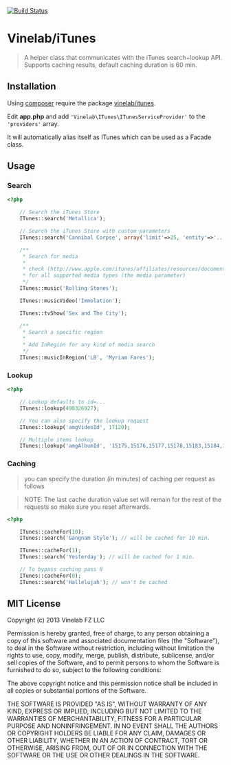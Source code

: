 [![Build Status](https://www.travis-ci.org/Vinelab/iTunes.png)](https://www.travis-ci.org/Vinelab/iTunes)
# Vinelab/iTunes

> A helper class that communicates with the iTunes search+lookup API. Supports caching results, default caching duration is 60 min.

Installation
------------
Using [composer](http://getcomposer.org) require the package [vinelab/itunes](https://packagist.org/packages/vinelab/itunes).

Edit **app.php** and add ```'Vinelab\ITunes\ITunesServiceProvider'``` to the ```'providers'``` array.

It will automatically alias itself as ITunes which can be used as a Facade class.

Usage
-----

### Search

```php
<?php

    // Search the iTunes Store
    ITunes::search('Metallica');

    // Search the iTunes Store with custom parameters
    ITunes::search('Cannibal Corpse', array('limit'=>25, 'entity'=>'...'));

    /**
     * Search for media
     *
     * check (http://www.apple.com/itunes/affiliates/resources/documentation/itunes-store-web-service-search-api.html#searching)
     * for all supported media types (the media parameter)
     */
    ITunes::music('Rolling Stones');

    ITunes::musicVideo('Immolation');

    ITunes::tvShow('Sex and The City');

    /**
     * Search a specific region
     *
     * Add InRegion for any kind of media search
     */
    ITunes::musicInRegion('LB', 'Myriam Fares');


```

### Lookup

```php
<?php

    // Lookup defaults to id=...
    ITunes::lookup(490326927);

    // You can also specify the lookup request
    ITunes::lookup('amgVideoId', 17120);

    // Multiple items lookup
    ITunes::lookup('amgAlbumId', '15175,15176,15177,15178,15183,15184,15187,1519,15191,15195,15197,15198');

```

### Caching
> you can specify the duration (in minutes) of caching per request as follows

> NOTE: The last cache duration value set will remain for the rest of the requests so make sure you reset afterwards.

```php
<?php

    ITunes::cacheFor(10);
    ITunes::search('Gangnam Style'); // will be cached for 10 min.

    ITunes::cacheFor(1);
    ITunes::search('Yesterday'); // will be cached for 1 min.

    // To bypass caching pass 0
    ITunes::cacheFor(0);
    ITunes::search('Hallelujah'); // won't be cached
```

## MIT License
Copyright (c) 2013 Vinelab FZ LLC

Permission is hereby granted, free of charge, to any person obtaining a copy
of this software and associated documentation files (the "Software"), to deal
in the Software without restriction, including without limitation the rights
to use, copy, modify, merge, publish, distribute, sublicense, and/or sell
copies of the Software, and to permit persons to whom the Software is
furnished to do so, subject to the following conditions:

The above copyright notice and this permission notice shall be included in
all copies or substantial portions of the Software.

THE SOFTWARE IS PROVIDED "AS IS", WITHOUT WARRANTY OF ANY KIND, EXPRESS OR
IMPLIED, INCLUDING BUT NOT LIMITED TO THE WARRANTIES OF MERCHANTABILITY,
FITNESS FOR A PARTICULAR PURPOSE AND NONINFRINGEMENT. IN NO EVENT SHALL THE
AUTHORS OR COPYRIGHT HOLDERS BE LIABLE FOR ANY CLAIM, DAMAGES OR OTHER
LIABILITY, WHETHER IN AN ACTION OF CONTRACT, TORT OR OTHERWISE, ARISING FROM,
OUT OF OR IN CONNECTION WITH THE SOFTWARE OR THE USE OR OTHER DEALINGS IN
THE SOFTWARE.